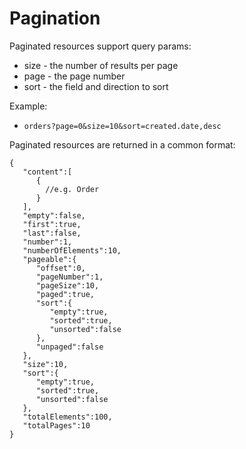 # Pagination

Paginated resources support query params:
* size - the number of results per page
* page - the page number
* sort - the field and direction to sort

Example:
* `orders?page=0&size=10&sort=created.date,desc`

Paginated resources are returned in a common format:
```
{
   "content":[
      {
        //e.g. Order
      }
   ],
   "empty":false,
   "first":true,
   "last":false,
   "number":1,
   "numberOfElements":10,
   "pageable":{
      "offset":0,
      "pageNumber":1,
      "pageSize":10,
      "paged":true,
      "sort":{
         "empty":true,
         "sorted":true,
         "unsorted":false
      },
      "unpaged":false
   },
   "size":10,
   "sort":{
      "empty":true,
      "sorted":true,
      "unsorted":false
   },
   "totalElements":100,
   "totalPages":10
}
```